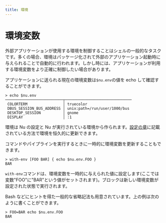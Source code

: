 ```yaml
---
title: 環境
---
```


# 環境変数

外部アプリケーションが使用する環境を制御することはシェルの一般的なタスクです。多くの場合、環境はパッケージ化されて外部のアプリケーション起動時に与えられることで自動的に行われます。しかし時には、アプリケーションが利用する環境変数をより正確に制御したい場合があります。

アプリケーションに送られる現在の環境変数は`$nu.env`の値を echo して確認することができます。

```nu
> echo $nu.env
──────────────────────────┬──────────────────────────────
 COLORTERM                │ truecolor
 DBUS_SESSION_BUS_ADDRESS │ unix:path=/run/user/1000/bus
 DESKTOP_SESSION          │ gnome
 DISPLAY                  │ :1
```

環境は Nu の設定と Nu が実行されている環境から作られます。[設定の章](configuration.md)に記載されている方法で環境を恒久的に更新できます。

コマンドやパイプラインを実行するときに一時的に環境変数を更新することもできます。

```nu
> with-env [FOO BAR] { echo $nu.env.FOO }
BAR
```

`with-env`コマンドは、環境変数を一時的に与えられた値に設定します(ここでは変数"FOO"に"BAR"という値がセットされます)。ブロックは新しい環境変数が設定された状態で実行されます。

Bash などにヒントを得た一般的な省略記法も用意されています。上の例は次のように書くことができます。

```nu
> FOO=BAR echo $nu.env.FOO
BAR
```

